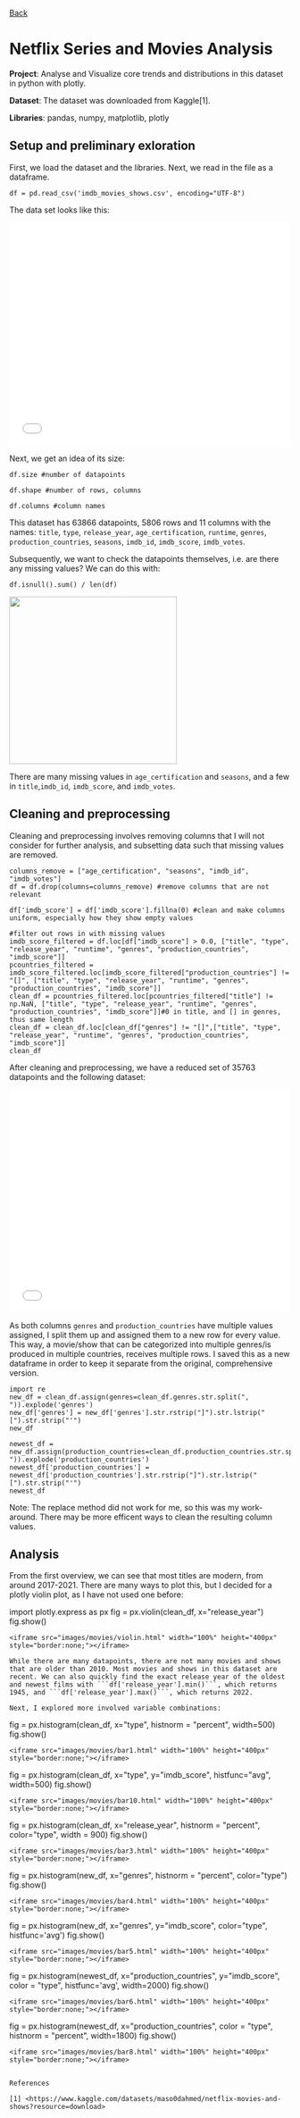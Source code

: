 [Back](https://ycvogt.github.io/my_portfolio/)

# Netflix Series and Movies Analysis

**Project**: Analyse and Visualize core trends and distributions in this dataset in python with plotly.

**Dataset**: The dataset was downloaded from Kaggle[1].

**Libraries**: pandas, numpy, matplotlib, plotly

## Setup and preliminary exloration
First, we load the dataset and the libraries. Next, we read in the file as a dataframe.

```
df = pd.read_csv('imdb_movies_shows.csv', encoding="UTF-8")
```

The data set looks like this:

<iframe src="images/movies/table1.html" width="100%" height="400px" style="border:none;"></iframe>

Next, we get an idea of its size:



```
df.size #number of datapoints
```
```
df.shape #number of rows, columns 
```
```
df.columns #column names
```

This dataset has 63866 datapoints, 5806 rows and 11 columns with the names: ```title```, ```type```, ```release_year```, ```age_certification```, ```runtime```, ```genres```, ```production_countries```, ```seasons```, ```imdb_id```, ```imdb_score```, ```imdb_votes```. 

Subsequently, we want to check the datapoints themselves, i.e. are there any missing values? We can do this with: 
``` 
df.isnull().sum() / len(df)
```
<img src="images/movies/results_NA.PNG" width="300"/>

There are many missing values in ```age_certification``` and ```seasons```, and a few in ```title```,```imdb_id```, ```imdb_score```, and ```imdb_votes```.

## Cleaning and preprocessing

Cleaning and preprocessing involves removing columns that I will not consider for further analysis, and subsetting data such that missing values are removed. 

```
columns_remove = ["age_certification", "seasons", "imdb_id", "imdb_votes"] 
df = df.drop(columns=columns_remove) #remove columns that are not relevant

df['imdb_score'] = df['imdb_score'].fillna(0) #clean and make columns uniform, especially how they show empty values

#filter out rows in with missing values
imdb_score_filtered = df.loc[df["imdb_score"] > 0.0, ["title", "type", "release_year", "runtime", "genres", "production_countries", "imdb_score"]]
pcountries_filtered = imdb_score_filtered.loc[imdb_score_filtered["production_countries"] != "[]", ["title", "type", "release_year", "runtime", "genres", "production_countries", "imdb_score"]]
clean_df = pcountries_filtered.loc[pcountries_filtered["title"] != np.NaN, ["title", "type", "release_year", "runtime", "genres", "production_countries", "imdb_score"]]#0 in title, and [] in genres, thus same length
clean_df = clean_df.loc[clean_df["genres"] != "[]",["title", "type", "release_year", "runtime", "genres", "production_countries", "imdb_score"]]
clean_df
```

After cleaning and preprocessing, we have a reduced set of 35763 datapoints and the following dataset:
<iframe src="images/movies/table2.html" width="100%" height="400px" style="border:none;"></iframe>

As both columns ```genres``` and ```production_countries``` have multiple values assigned, I split them up and assigned them to a new row for every value. This way, a movie/show that can be categorized into multiple genres/is produced in multiple countries, receives multiple rows. I saved this as a new dataframe in order to keep it separate from the original, comprehensive version.

```
import re
new_df = clean_df.assign(genres=clean_df.genres.str.split(", ")).explode('genres')
new_df['genres'] = new_df['genres'].str.rstrip("]").str.lstrip("[").str.strip("'")
new_df
```
```
newest_df = new_df.assign(production_countries=clean_df.production_countries.str.split(", ")).explode('production_countries')
newest_df['production_countries'] = newest_df['production_countries'].str.rstrip("]").str.lstrip("[").str.strip("'")
newest_df
```
Note: The replace method did not work for me, so this was my work-around. There may be more efficent ways to clean the resulting column values.

## Analysis

From the first overview, we can see that most titles are modern, from around 2017-2021. There are many ways to plot this, but I decided for a plotly violin plot, as I have not used one before:

import plotly.express as px
fig = px.violin(clean_df, x="release_year")
fig.show()
```
<iframe src="images/movies/violin.html" width="100%" height="400px" style="border:none;"></iframe>

While there are many datapoints, there are not many movies and shows that are older than 2010. Most movies and shows in this dataset are recent. We can also quickly find the exact release year of the oldest and newest films with ```df['release_year'].min()```, which returns 1945, and ```df['release_year'].max()```, which returns 2022.

Next, I explored more involved variable combinations:

```
fig = px.histogram(clean_df, x="type", histnorm = "percent", width=500)
fig.show()
```
<iframe src="images/movies/bar1.html" width="100%" height="400px" style="border:none;"></iframe>
```
fig = px.histogram(clean_df, x="type", y="imdb_score", histfunc="avg", width=500)
fig.show()
```
<iframe src="images/movies/bar10.html" width="100%" height="400px" style="border:none;"></iframe>
```
fig = px.histogram(clean_df, x="release_year", histnorm = "percent", color="type", width = 900)
fig.show()
```
<iframe src="images/movies/bar3.html" width="100%" height="400px" style="border:none;"></iframe>
```
fig = px.histogram(new_df, x="genres", histnorm = "percent", color="type")
fig.show()
```
<iframe src="images/movies/bar4.html" width="100%" height="400px" style="border:none;"></iframe>
```
fig = px.histogram(new_df, x="genres", y="imdb_score", color="type", histfunc='avg')
fig.show()
```
<iframe src="images/movies/bar5.html" width="100%" height="400px" style="border:none;"></iframe>
```
fig = px.histogram(newest_df, x="production_countries", y="imdb_score", color = "type", histfunc='avg', width=2000)
fig.show()
```
<iframe src="images/movies/bar6.html" width="100%" height="400px" style="border:none;"></iframe>
```
fig = px.histogram(newest_df, x="production_countries", color = "type", histnorm = "percent", width=1800)
fig.show()
```
<iframe src="images/movies/bar8.html" width="100%" height="400px" style="border:none;"></iframe>


References

[1] <https://www.kaggle.com/datasets/maso0dahmed/netflix-movies-and-shows?resource=download>
